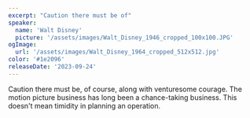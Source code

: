 ```yaml
---
excerpt: "Caution there must be of"
speaker:
  name: 'Walt Disney'
  picture: '/assets/images/Walt_Disney_1946_cropped_100x100.JPG'
ogImage:
  url: '/assets/images/Walt_Disney_1964_cropped_512x512.jpg'
color: '#1e2096'
releaseDate: '2023-09-24'
---
```

Caution there must be, of course, along with venturesome courage. The motion picture business has long been a chance-taking business. This doesn't mean timidity in planning an operation.
